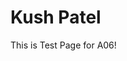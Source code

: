 
<html>
<head>
<title>Assignment 6</title>
</head>
<body>

<h1>Kush Patel</h1>
<p>This is Test Page for A06!</p>

</body>
</html>
